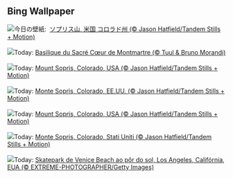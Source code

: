 ## Bing Wallpaper
![](https://www.bing.com/th?id=OHR.SoprisSunrise_JA-JP4661289505_UHD.jpg&w=1000)今日の壁紙: &nbsp;[ソプリス山, 米国 コロラド州 (© Jason Hatfield/Tandem Stills + Motion)](https://www.bing.com/th?id=OHR.SoprisSunrise_JA-JP4661289505_UHD.jpg)
<br><br/>
![](https://www.bing.com/th?id=OHR.MontmartreHarvest_FR-FR1431017113_UHD.jpg&w=1000)Today: [Basilique du Sacré Cœur de Montmartre (© Tuul & Bruno Morandi)](https://www.bing.com/th?id=OHR.MontmartreHarvest_FR-FR1431017113_UHD.jpg)
<br><br/>
![](https://www.bing.com/th?id=OHR.SoprisSunrise_DE-DE7157758124_UHD.jpg&w=1000)Today: [Mount Sopris, Colorado, USA (© Jason Hatfield/Tandem Stills + Motion)](https://www.bing.com/th?id=OHR.SoprisSunrise_DE-DE7157758124_UHD.jpg)
<br><br/>
![](https://www.bing.com/th?id=OHR.SoprisSunrise_ES-ES0073318708_UHD.jpg&w=1000)Today: [Monte Sopris, Colorado, EE.UU. (© Jason Hatfield/Tandem Stills + Motion)](https://www.bing.com/th?id=OHR.SoprisSunrise_ES-ES0073318708_UHD.jpg)
<br><br/>
![](https://www.bing.com/th?id=OHR.SoprisSunrise_EN-GB2329457022_UHD.jpg&w=1000)Today: [Mount Sopris, Colorado, USA (© Jason Hatfield/Tandem Stills + Motion)](https://www.bing.com/th?id=OHR.SoprisSunrise_EN-GB2329457022_UHD.jpg)
<br><br/>
![](https://www.bing.com/th?id=OHR.SoprisSunrise_IT-IT4925798707_UHD.jpg&w=1000)Today: [Monte Sopris, Colorado, Stati Uniti (© Jason Hatfield/Tandem Stills + Motion)](https://www.bing.com/th?id=OHR.SoprisSunrise_IT-IT4925798707_UHD.jpg)
<br><br/>
![](https://www.bing.com/th?id=OHR.VeniceSkatePark_PT-BR5979346434_UHD.jpg&w=1000)Today: [Skatepark de Venice Beach ao pôr do sol, Los Angeles, Califórnia, EUA (© EXTREME-PHOTOGRAPHER/Getty Images)](https://www.bing.com/th?id=OHR.VeniceSkatePark_PT-BR5979346434_UHD.jpg)
<br><br/>
